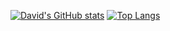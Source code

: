 [![David's GitHub stats](https://github-readme-stats.vercel.app/api?username=soinkleined)](https://github.com/soinkleined/)
[![Top Langs](https://github-readme-stats.vercel.app/api/top-langs/?username=soinkleined)](https://github.com/soinkleined/)


<!--
**soinkleined/soinkleined** is a ✨ _special_ ✨ repository because its `README.md` (this file) appears on your GitHub profile.

Here are some ideas to get you started:

- 🔭 I’m currently working on ...
- 🌱 I’m currently learning ...
- 👯 I’m looking to collaborate on ...
- 🤔 I’m looking for help with ...
- 💬 Ask me about ...
- 📫 How to reach me: ...
- 😄 Pronouns: ...
- ⚡ Fun fact: ...
-->

